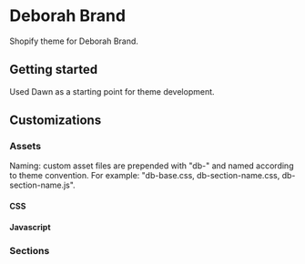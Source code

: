 # Deborah Brand

Shopify theme for Deborah Brand.

## Getting started

Used Dawn as a starting point for theme development. 

## Customizations

### Assets

Naming: custom asset files are prepended with "db-" and named according to theme convention. For example: "db-base.css, db-section-name.css, db-section-name.js".

#### CSS

#### Javascript

### Sections


